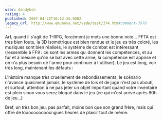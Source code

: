 ```yaml
---
user: dandyboh
rating: 4
published: 2007-04-22T10:12:26.000Z
legacy_url: http://www.emunova.net/veda/test/374.htm#comment-7970
---
```

Arf, quand il s'agit de T-RPG, forcément je mets une bonne note... FFTA est très bien foutu, la 3D isométrique est bien rendue et le jeu es très coloré, les musiques sont bien réalisés, le système de combat est intéressant (ressemble à FF9 : ce sont les armes qui donnent les compétences, et au fur et à mesure qu'on se bat avec cette arme, la compétence est apprise et on n'a plus besoin de l'arme pour continuer à l'utiliser). Le jeu est long, voir très long, maintenant les défauts :

L'histoire manque très cruellement de rebondissements, le scénario n'avance quasiment jamais, le système de lois et de juge n'est pas abouti, et surtout, attention à ne pas jeter un objet important quand votre inventaire est plein sinon vous serez bloqué dans le jeu (ce qui m'est arrivé après 80h de jeu...)

Bref, un très bon jeu, pas parfait, moins bon que son grand frère, mais qui offre de looooooooooongues heures de plaisir tout de même.
